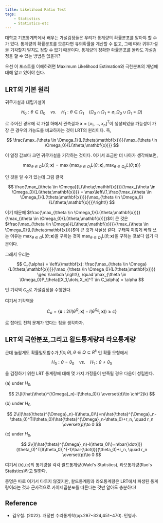 ```yaml
---
title: Likelihood Ratio Test
tags:
    - Statistics
    - Statistics-etc
---
```


대학교 기초통계학에서 배우는 가설검정들은 우리가 통계량의 확률분포를 알아야 할 수가 있다. 통계량의 확률분포를 모른다면 유의확률을 계산할 수 없고, 그에 따라 귀무가설을 기각할지 말지도 정할 수 없기 때문이다. 통계량의 정확한 확률분포를 몰라도 가설검정을 할 수 있는 방법은 없을까?

<!--more-->

우선 이 포스트를 이해하려면 Maximum Likelihood Estimation와 극한분포의 개념에 대해 알고 있어야 한다.

## LRT의 기본 원리

귀무가설과 대립가설이

$$
H_0: \theta \in \Omega_0 \quad vs. \quad H_1: \theta \in \Omega_1 \quad (\Omega_0 \cap \Omega_1 = \emptyset, \Omega_0 \cup \Omega_1 = \Omega)
$$

로 주어진 경우에 각 가설 하에서 관측결과 $\mathbf{x}=[x_1,\dots,x_n]^T$이 생성되었을 가능성이 가장 큰 경우의 가능도를 비교하자는 것이 LRT의 원리이다. 즉,

$$
\frac{\max_{\theta \in \Omega_1}{L(\theta;\mathbf{x})}}{\max_{\theta \in \Omega_0}{L(\theta;\mathbf{x})}}
$$

이 일정 값보다 크면 귀무가설을 기각하는 것이다. 여기서 조금만 더 나아가 생각해보면,

$$
\max_{\theta \in \Omega}L(\theta ; \mathbf{x}) =\max\{\max_{\theta \in \Omega_1}{L(\theta;\mathbf{x})},\max_{\theta \in \Omega_0}{L(\theta;\mathbf{x})}\}
$$

인 것을 알 수가 있는데 그럼 결국

$$
\frac{\max_{\theta \in \Omega}{L(\theta;\mathbf{x})}}{\max_{\theta \in \Omega_0}{L(\theta;\mathbf{x})}} = \max\left\{1,\frac{\max_{\theta \in \Omega_1}{L(\theta;\mathbf{x})}}{\max_{\theta \in \Omega_0}{L(\theta;\mathbf{x})}}\right\}
$$

이기 때문에 $\frac{\max_{\theta \in \Omega_1}{L(\theta;\mathbf{x})}}{\max_{\theta \in \Omega_0}{L(\theta;\mathbf{x})}}$이 큰 것은 $\frac{\max_{\theta \in \Omega}{L(\theta;\mathbf{x})}}{\max_{\theta \in \Omega_0}{L(\theta;\mathbf{x})}}$이 큰 것과 사실상 같다. 구태여 이렇게 바꿔 쓰는 이유는 $\max_{\theta \in \Omega}{L(\theta;\mathbf{x})}$을 구하는 것이 $\max_{\theta \in \Omega_1}{L(\theta;\mathbf{x})}$을 구하는 것보다 쉽기 때문이다.

그래서 우리는 

$$
C_{\alpha} = \left\{\mathbf{x}: \frac{\max_{\theta \in \Omega}{L(\theta;\mathbf{x})}}{\max_{\theta \in \Omega_0}{L(\theta;\mathbf{x})}} \geq \lambda \right\}, \quad \max_{\theta \in \Omega_0}P_\theta([X_1,\dots,X_n]^T \in C_\alpha) = \alpha
$$

인 기각역 $C_\alpha$로 가설검정을 수행한다.

여기서 기각역을

$$
C_{\alpha} = \left\{\mathbf{x}: 2(l(\hat{\theta}^{\Omega};\mathbf{x})-l(\hat{\theta}^{\Omega_0};\mathbf{x})) \geq c \right\}
$$

로 잡아도 전혀 문제가 없다는 점을 생각하자.

## LRT의 극한분포,그리고 왈드통계량과 라오통계량

근데 놀랍게도 확률밀도함수가 $f(x;\theta), \theta \in \Omega \subseteq R^k$ 인 확률 모형에서

$$
H_0: \theta=\theta_0 \quad vs. \quad H_1: \theta \neq \theta_0
$$

을 검정하기 위한 LRT 통계량에 대해 몇 가지 가정들이 만족될 경우 다음이 성립한다.

(a) under $H_0$,

$$
2\{l(\hat{\theta}^{\Omega}_n)-l(\theta_0)\} \overset{d}\to \chi^2(k) 
$$

(b) under $H_0$,

$$
2\{l(\hat{\theta}^{\Omega}_n)-l(\theta_0)\}=n(\hat{\theta}^{\Omega}_n-\theta_0)^TI(\theta_0)(\hat{\theta}^{\Omega}_n-\theta_0)+r_n, \quad  r_n \overset{p}\to 0 
$$

(c) under $H_0$,

$$
2\{l(\hat{\theta}^{\Omega}_n)-l(\theta_0)\}=n\bar{\dot{l}}(\theta_0)^T[I(\theta_0)]^{-1}\bar{\dot{l}}(\theta_0)+r_n, \quad r_n \overset{p}\to 0
$$

여기서 (b),(c)의 통계량을 각각 왈드통계량(Wald's Statistics), 라오통계량(Rao's Statistics)라고 말한다.

증명은 따로 여기서 다루지 않겠지만, 왈드통계량과 라오통계량은 LRT에서 파생된 통계량이라는 것과 근사적으로 카이제곱분포를 따른다는 것만 알아도 충분하다!

## Reference

* 김우철. (2022). 개정판 수리통계학(pp.297~324,451~470). 민영사.